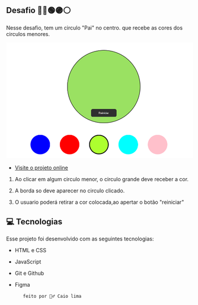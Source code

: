 ## Desafio 🔵🔴🟢🟣⚪

Nesse desafio, tem um circulo "Pai" no centro. que recebe as cores dos circulos menores.

<img alt="projeto/ desafio de cores" src=".github/desafio circulo 1.PNG"></img>

- [Visite o projeto online](https://caiolima10.github.io/Desafio_de_Cores)

1. Ao clicar em algum circulo menor, o circulo grande deve receber a cor.

2. A borda so deve aparecer no circulo clicado.

3. O usuario poderá retirar a cor colocada,ao apertar o botão "reiniciar"

## 💻 Tecnologias 

Esse projeto foi desenvolvido com as seguintes tecnologias:

- HTML e CSS
- JavaScript
- Git e Github
- Figma



         feito por 🙋‍♂️ Caio lima 

